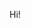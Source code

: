 Hi!
<!---
m4dd4mon/m4dd4mon is a ✨ special ✨ repository because its `README.md` (this file) appears on your GitHub profile.
You can click the Preview link to take a look at your changes.
--->
